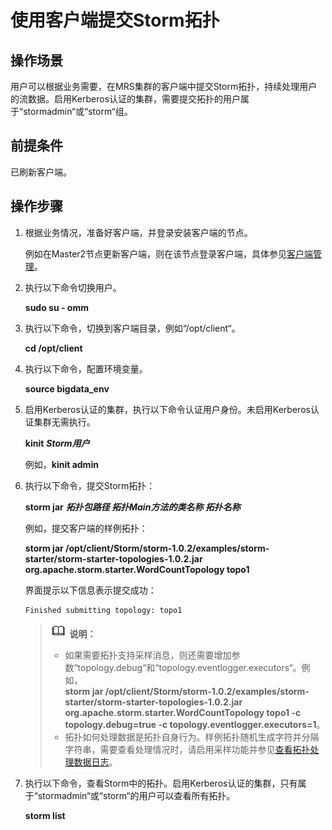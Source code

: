 # 使用客户端提交Storm拓扑<a name="ZH-CN_TOPIC_0057181202"></a>

## 操作场景<a name="zh-cn_topic_0057061151_section63666741154720"></a>

用户可以根据业务需要，在MRS集群的客户端中提交Storm拓扑，持续处理用户的流数据。启用Kerberos认证的集群，需要提交拓扑的用户属于“stormadmin“或“storm“组。

## 前提条件<a name="zh-cn_topic_0057061151_section951436815483"></a>

已刷新客户端。

## 操作步骤<a name="zh-cn_topic_0057061151_section273864979823"></a>

1.  根据业务情况，准备好客户端，并登录安装客户端的节点。

    例如在Master2节点更新客户端，则在该节点登录客户端，具体参见[客户端管理](客户端管理.md)。

2.  执行以下命令切换用户。

    **sudo su - omm**

3.  执行以下命令，切换到客户端目录，例如“/opt/client“。

    **cd /opt/client**

4.  执行以下命令，配置环境变量。

    **source bigdata\_env**

5.  启用Kerberos认证的集群，执行以下命令认证用户身份。未启用Kerberos认证集群无需执行。

    **kinit** _**Storm用户**_

    例如，**kinit admin**

6.  执行以下命令，提交Storm拓扑：

    **storm jar** _**拓扑包路径 拓扑Main方法的类名称 拓扑名称**_

    例如，提交客户端的样例拓扑：

    **storm jar /opt/client/Storm/storm-1.0.2/examples/storm-starter/storm-starter-topologies-1.0.2.jar org.apache.storm.starter.WordCountTopology topo1**

    界面提示以下信息表示提交成功：

    ```
    Finished submitting topology: topo1
    ```

    >![](public_sys-resources/icon-note.gif) **说明：**   
    >-   如果需要拓扑支持采样消息，则还需要增加参数“topology.debug“和“topology.eventlogger.executors“。例如，  
    >    **storm jar /opt/client/Storm/storm-1.0.2/examples/storm-starter/storm-starter-topologies-1.0.2.jar org.apache.storm.starter.WordCountTopology topo1 -c topology.debug=true -c topology.eventlogger.executors=1**。  
    >-   拓扑如何处理数据是拓扑自身行为。样例拓扑随机生成字符并分隔字符串，需要查看处理情况时，请启用采样功能并参见[查看拓扑处理数据日志](查看Storm拓扑日志.md#zh-cn_topic_0053981410_section3146436417554)。  

7.  执行以下命令，查看Storm中的拓扑。启用Kerberos认证的集群，只有属于“stormadmin“或“storm“的用户可以查看所有拓扑。

    **storm list**



